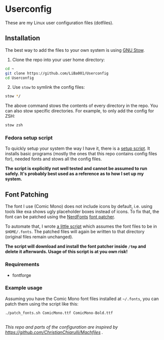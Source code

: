 # Userconfig
These are my Linux user configuration files (dotfiles).

## Installation
The best way to add the files to your own system is using [GNU Stow](https://www.gnu.org/software/stow/).

1. Clone the repo into your user home directory:
```bash
cd ~
git clone https://github.com/LiBa001/Userconfig
cd Userconfig
```

2. Use `stow` to symlink the config files:
```bash
stow */
```
The above command stows the contents of every directory in the repo.
You can also stow specific directories. For example, to only add the config for ZSH:
```bash
stow zsh
```

### Fedora setup script
To quickly setup your system the way I have it, there is a [setup script](./setup_fedora.sh).
It installs basic programs (mostly the ones that this repo contains config files for), needed fonts and stows all the config files.

**The script is explicitly __not__ well tested and cannot be assumed to run safely. It's probably best used as a reference as to how I set up my system.**


## Font Patching
The font I use (Comic Mono) does not include icons by default, i.e. using tools like exa shows ugly placeholder boxes instead of icons.
To fix that, the font can be patched using the [NerdFonts](https://NerdFonts.com) [font patcher](https://github.com/ryanoasis/nerd-fonts#font-patcher).

To automate that, I wrote [a little script](./patch_fonts.sh) which assumes the font files to be in `$HOME/.fonts`.
The patched files will again be written to that directory (original files remain unchanged).

**The script will download and install the font patcher inside `/tmp` and delete it afterwards. __Usage of this script is at you own risk!__**

### Requirements
 - fontforge

### Example usage
Assuming you have the Comic Mono font files installed at `~/.fonts`, you can patch them using the script like this:
```bash
./patch_fonts.sh ComicMono.ttf ComicMono-Bold.ttf
```

##


*This repo and parts of the configuration are inspired by https://github.com/ChristianChiarulli/Machfiles .*
